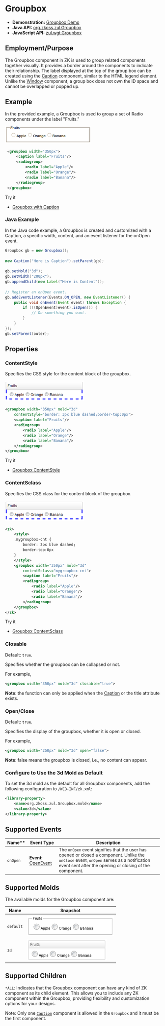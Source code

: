 # Groupbox

- **Demonstration:** [Groupbox Demo](https://www.zkoss.org/zkdemo/layout/group_box)
- **Java API:** [org.zkoss.zul.Groupbox](https://www.zkoss.org/javadoc/latest/zk/org/zkoss/zul/Groupbox.html)
- **JavaScript API:** [zul.wgt.Groupbox](https://www.zkoss.org/javadoc/latest/jsdoc/classes/zul.wgt.Groupbox.html)

## Employment/Purpose
The Groupbox component in ZK is used to group related components together visually. It provides a border around the components to indicate their relationship. The label displayed at the top of the group box can be created using the [Caption](caption) component, similar to the HTML legend element. Unlike the [Window](window) component, a group box does not own the ID space and cannot be overlapped or popped up.

## Example
In the provided example, a Groupbox is used to group a set of Radio components under the label "Fruits."

![Groupbox_Example](images/ZKComRef_Groupbox_Example.png)
```xml
 <groupbox width="350px">
     <caption label="Fruits"/>
     <radiogroup>
         <radio label="Apple"/>
         <radio label="Orange"/>
         <radio label="Banana"/>
     </radiogroup>
 </groupbox>
```

Try it
*  [Groupbox with Caption](https://zkfiddle.org/sample/1j5b78e/1-ZK-Component-Reference-Groupbox-Example?v=latest&t=Iceblue_Compact)


### Java Example
In the Java code example, a Groupbox is created and customized with a Caption, a specific width, content, and an event listener for the onOpen event.

```java
Groupbox gb = new Groupbox();

new Caption("Here is Caption").setParent(gb);

gb.setMold("3d");
gb.setWidth("200px");
gb.appendChild(new Label("Here is Content"));

// Register an onOpen event.
gb.addEventListener(Events.ON_OPEN, new EventListener() {
    public void onEvent(Event event) throws Exception {
        if (((OpenEvent)event).isOpen()) {
            // Do something you want.
        }
    }
});
gb.setParent(outer);
```

## Properties
### ContentStyle
Specifies the CSS style for the content block of the groupbox.

![Groupbox_ContentStyle](images/ZKComRef_Groupbox_ContentStyle.png)

```xml
<groupbox width="350px" mold="3d"
    contentStyle="border: 3px blue dashed;border-top:0px">
    <caption label="Fruits"/>
    <radiogroup>
        <radio label="Apple"/>
        <radio label="Orange"/>
        <radio label="Banana"/>
    </radiogroup>
</groupbox>
```

Try it

*  [Groupbox ContentStyle](https://zkfiddle.org/sample/1k2vv2g/1-ZK-Component-Reference-Groupbox-ContentStyle-Example?v=latest&t=Iceblue_Compact)


### ContentSclass
Specifies the CSS class for the content block of the groupbox.

![Groupbox_ContentStyle](images/ZKComRef_Groupbox_ContentStyle.png)

```xml
<zk>
    <style>
    .mygroupbox-cnt {
        border: 3px blue dashed;
        border-top:0px
    }
    </style>
    <groupbox width="350px" mold="3d"
        contentSclass="mygroupbox-cnt">
        <caption label="Fruits"/>
        <radiogroup>
            <radio label="Apple"/>
            <radio label="Orange"/>
            <radio label="Banana"/>
        </radiogroup>
    </groupbox>
</zk>
```

Try it

* [Groupbox ContentSclass](https://zkfiddle.org/sample/304je74/1-ZK-Component-Reference-Groupbox-ContentSclass-Example?v=latest&t=Iceblue_Compact)

### Closable
Default: `true`.

Specifies whether the groupbox can be collapsed or not.

For example,

```xml
<groupbox width="350px" mold="3d" closable="true">
```
**Note**: the function can only be applied when the [Caption](caption) or the title attribute exists.

### Open/Close
Default: `true`.

Specifies the display of the groupbox, whether it is open or closed.

For example,

```xml
<groupbox width="250px" mold="3d" open="false">
```
**Note**: false means the groupbox is closed, i.e., no content can appear.

### Configure to Use the 3d Mold as Default
To set the 3d mold as the default for all Groupbox components, add the following configuration to `/WEB-INF/zk.xml`:

```xml
<library-property>
    <name>org.zkoss.zul.Groupbox.mold</name>
    <value>3d</value>
</library-property>
```

## Supported Events

| Name**   | Event Type                            |Description |
|----------|-----------------------------------------|------------|
| `onOpen` | **Event:** [OpenEvent](https://www.zkoss.org/javadoc/latest/zk/org/zkoss/zk/ui/event/OpenEvent.html) | The `onOpen` event signifies that the user has opened or closed a component. Unlike the `onClose` event, `onOpen` serves as a notification event sent after the opening or closing of the component. |

## Supported Molds
The available molds for the Groupbox component are:

| Name    | Snapshot                            |
|---------|-------------------------------------------|
| `default`   | ![Groupbox_mold_default](images/Groupbox_mold_default.png)|
| `3d`   | ![Groupbox_mold_3d](images/Groupbox_mold_3d.png)|

## Supported Children

`*ALL`: Indicates that the Groupbox component can have any kind of ZK component as its child element. This allows you to include any ZK component within the Groupbox, providing flexibility and customization options for your designs.

Note: Only one [`Caption`](caption) component is allowed in the `Groupbox` and it must be the first component.
